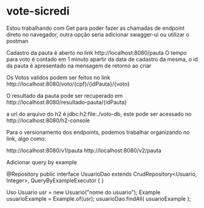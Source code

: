 # vote-sicredi

Estou trabalhando com Get para poder fazer as chamadas de endpoint direto no navegador, outra opção seria adicionar swagger-ui ou utilizar o postman

Cadastro da pauta é aberto no link
http://localhost:8080/pauta
O tempo para voto é contado em 1 minuto apartir da data de cadastro da mesma, o id da pauta é apresentado na mensagem de retorno ao criar

Os Votos validos podem ser feitos no link  
http://localhost:8080/voto/{cpf}/{idPauta}/{voto}

O resultado da pauta pode ser recuperado em http://localhost:8080/resultado-pauta/{idPauta}

a url do arquivo do h2 é jdbc:h2:file:./voto-db, este pode ser acessado no http://localhost:8080/h2-console

Para o versionamento dos endpoints, podemos trabalhar organizando no link, algo como:

http://localhost:8080/v1/pauta 
http://localhost:8080/v2/pauta


Adicionar query by example

@Repository
public interface UsuarioDao extends CrudRepository<Usuario, Integer>, QueryByExampleExecutor<Usuario> {
}
  
Uso
  Usuario usr = new Usuario("nome do usuario");
  Example<Usuario> usuarioExample = Example.of(usr);
  usuarioDao.findAll( usuarioExample );
